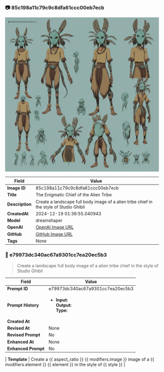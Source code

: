 

### 📷 85c198a11c79c9c8dfa61ccc00eb7ecb 


![data.id](./85c198a11c79c9c8dfa61ccc00eb7ecb.jpg)


| Field          | Value                                                                                                                     |
|----------------|---------------------------------------------------------------------------------------------------------------------------|
| **Image ID**             | 85c198a11c79c9c8dfa61ccc00eb7ecb                                                                                                             |
| **Title**           | The Enigmatic Chief of the Alien Tribe                                                                                                       |
| **Description**           | Create a landscape full body image of a alien tribe chief in the style of Studio Ghibli                                                                                                       |
| **CreatedAt**        | 2024-12-19 01:36:55.040943                                                                                                        |
| **Model**        | dreamshaper                                                                                                        |
| **OpenAI**         | [OpenAI Image URL](http://192.168.1.85:8081/generated-images/b64687998137.png)                                                                                |
| **GitHub**         | [GitHub Image URL](https://raw.githubusercontent.com/Caneta-Silva/weeb/refs/heads/main/images/85c198a11c79c9c8dfa61ccc00eb7ecb/85c198a11c79c9c8dfa61ccc00eb7ecb.jpg)                                                                                |
| **Tags**       | None                                                                                                                   |

### 📜 e79973dc340ac67a9301cc7ea20ec5b3

> Create a landscape full body image of a alien tribe chief in the style of Studio Ghibli

| Field          | Value                                                                                                                                                                      |
|----------------|----------------------------------------------------------------------------------------------------------------------------------------------------------------------------|
| **Prompt ID**  | e79973dc340ac67a9301cc7ea20ec5b3                                                                                                                                                            |
| **Prompt History** | <ul><li>**Input:**  <br> **Output:**  <br> **Type:** </li></ul> |
| **Created At** |                                                                                                                                                    |
| **Revised At** | None                                                                                                                                                   |
| **Revised Prompt** | No                                                                                                                                                                      |
| **Enhanced At** | None                                                                                                                                                  |
| **Enhanced Prompt** | No                                                                                                                                                                    |

| **Template**   | Create a {{ aspect_ratio }} {{ modifiers.image }} image of a {{ modifiers.element }} {{ element }} in the style of {{ style }}                                                                                                                                           |


